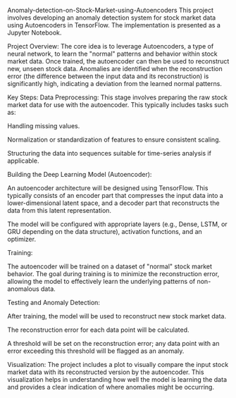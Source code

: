 Anomaly-detection-on-Stock-Market-using-Autoencoders
This project involves developing an anomaly detection system for stock market data using Autoencoders in TensorFlow. The implementation is presented as a Jupyter Notebook.

Project Overview:
The core idea is to leverage Autoencoders, a type of neural network, to learn the "normal" patterns and behavior within stock market data. Once trained, the autoencoder can then be used to reconstruct new, unseen stock data. Anomalies are identified when the reconstruction error (the difference between the input data and its reconstruction) is significantly high, indicating a deviation from the learned normal patterns.

Key Steps:
Data Preprocessing: This stage involves preparing the raw stock market data for use with the autoencoder. This typically includes tasks such as:

Handling missing values.

Normalization or standardization of features to ensure consistent scaling.

Structuring the data into sequences suitable for time-series analysis if applicable.

Building the Deep Learning Model (Autoencoder):

An autoencoder architecture will be designed using TensorFlow. This typically consists of an encoder part that compresses the input data into a lower-dimensional latent space, and a decoder part that reconstructs the data from this latent representation.

The model will be configured with appropriate layers (e.g., Dense, LSTM, or GRU depending on the data structure), activation functions, and an optimizer.

Training:

The autoencoder will be trained on a dataset of "normal" stock market behavior. The goal during training is to minimize the reconstruction error, allowing the model to effectively learn the underlying patterns of non-anomalous data.

Testing and Anomaly Detection:

After training, the model will be used to reconstruct new stock market data.

The reconstruction error for each data point will be calculated.

A threshold will be set on the reconstruction error; any data point with an error exceeding this threshold will be flagged as an anomaly.

Visualization:
The project includes a plot to visually compare the input stock market data with its reconstructed version by the autoencoder. This visualization helps in understanding how well the model is learning the data and provides a clear indication of where anomalies might be occurring.
